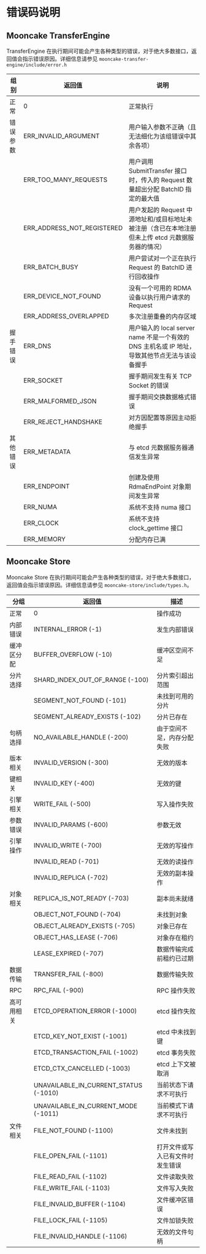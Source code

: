 # 错误码说明

## Mooncake TransferEngine

TransferEngine 在执行期间可能会产生各种类型的错误，对于绝大多数接口，返回值会指示错误原因。详细信息请参见 `mooncake-transfer-engine/include/error.h`

| 组别     | 返回值                     | 说明                                                                                               |
| -------- | -------------------------- | -------------------------------------------------------------------------------------------------- |
| 正常     | 0                          | 正常执行                                                                                           |
| 错误参数 | ERR_INVALID_ARGUMENT       | 用户输入参数不正确（且无法细化为该组错误中其余各项）                                               |
|          | ERR_TOO_MANY_REQUESTS      | 用户调用 SubmitTransfer 接口时，传入的 Request 数量超出分配 BatchID 指定的最大值                   |
|          | ERR_ADDRESS_NOT_REGISTERED | 用户发起的 Request 中源地址和/或目标地址未被注册（含已在本地注册但未上传 etcd 元数据服务器的情况） |
|          | ERR_BATCH_BUSY             | 用户尝试对一个正在执行 Request 的 BatchID 进行回收操作                                             |
|          | ERR_DEVICE_NOT_FOUND       | 没有一个可用的 RDMA 设备以执行用户请求的 Request                                                   |
|          | ERR_ADDRESS_OVERLAPPED     | 多次注册重叠的内存区域                                                                             |
| 握手错误 | ERR_DNS                    | 用户输入的 local server name 不是一个有效的 DNS 主机名或 IP 地址，导致其他节点无法与该设备握手     |
|          | ERR_SOCKET                 | 握手期间发生有关 TCP Socket 的错误                                                                 |
|          | ERR_MALFORMED_JSON         | 握手期间交换数据格式错误                                                                           |
|          | ERR_REJECT_HANDSHAKE       | 对方因配置等原因主动拒绝握手                                                                       |
| 其他错误 | ERR_METADATA               | 与 etcd 元数据服务器通信发生异常                                                                   |
|          | ERR_ENDPOINT               | 创建及使用 RdmaEndPoint 对象期间发生异常                                                           |
|          | ERR_NUMA                   | 系统不支持 numa 接口                                                                               |
|          | ERR_CLOCK                  | 系统不支持 clock_gettime 接口                                                                      |
|          | ERR_MEMORY                 | 分配内存已满                                                                                       |

## Mooncake Store

Mooncake Store 在执行期间可能会产生各种类型的错误，对于绝大多数接口，返回值会指示错误原因。详细信息请参见 `mooncake-store/include/types.h`。

| 分组    | 返回值                                      | 描述               |
| ----- | ---------------------------------------- | ---------------- |
| 正常    | 0                                        | 操作成功             |
| 内部错误  | INTERNAL\_ERROR (-1)                     | 发生内部错误           |
| 缓冲区分配 | BUFFER\_OVERFLOW (-10)                   | 缓冲区空间不足          |
| 分片选择  | SHARD\_INDEX\_OUT\_OF\_RANGE (-100)      | 分片索引超出范围         |
|       | SEGMENT\_NOT\_FOUND (-101)               | 未找到可用的分片         |
|       | SEGMENT\_ALREADY\_EXISTS (-102)          | 分片已存在            |
| 句柄选择  | NO\_AVAILABLE\_HANDLE (-200)             | 由于空间不足，内存分配失败      |
| 版本相关  | INVALID\_VERSION (-300)                  | 无效的版本            |
| 键相关   | INVALID\_KEY (-400)                      | 无效的键             |
| 引擎相关  | WRITE\_FAIL (-500)                       | 写入操作失败           |
| 参数错误  | INVALID\_PARAMS (-600)                   | 参数无效             |
| 引擎操作  | INVALID\_WRITE (-700)                    | 无效的写操作           |
|       | INVALID\_READ (-701)                     | 无效的读操作           |
|       | INVALID\_REPLICA (-702)                  | 无效的副本操作          |
| 对象相关  | REPLICA\_IS\_NOT\_READY (-703)           | 副本尚未就绪           |
|       | OBJECT\_NOT\_FOUND (-704)                | 未找到对象            |
|       | OBJECT\_ALREADY\_EXISTS (-705)           | 对象已存在            |
|       | OBJECT\_HAS\_LEASE (-706)                | 对象存在租约           |
|       | LEASE\_EXPIRED (-707)                    | 数据传输完成前租约已过期   |
| 数据传输  | TRANSFER\_FAIL (-800)                    | 数据传输失败           |
| RPC   | RPC\_FAIL (-900)                         | RPC 操作失败         |
| 高可用相关 | ETCD\_OPERATION\_ERROR (-1000)           | etcd 操作失败        |
|       | ETCD\_KEY\_NOT\_EXIST (-1001)            | etcd 中未找到键       |
|       | ETCD\_TRANSACTION\_FAIL (-1002)          | etcd 事务失败        |
|       | ETCD\_CTX\_CANCELLED (-1003)             | etcd 上下文被取消      |
|       | UNAVAILABLE\_IN\_CURRENT\_STATUS (-1010) | 当前状态下请求不可执行      |
|       | UNAVAILABLE\_IN\_CURRENT\_MODE (-1011)   | 当前模式下请求不可执行      |
| 文件相关  | FILE\_NOT\_FOUND (-1100)                 | 文件未找到            |
|       | FILE\_OPEN\_FAIL (-1101)                 | 打开文件或写入已有文件时发生错误 |
|       | FILE\_READ\_FAIL (-1102)                 | 文件读取失败           |
|       | FILE\_WRITE\_FAIL (-1103)                | 文件写入失败           |
|       | FILE\_INVALID\_BUFFER (-1104)            | 文件缓冲区错误          |
|       | FILE\_LOCK\_FAIL (-1105)                 | 文件加锁失败           |
|       | FILE\_INVALID\_HANDLE (-1106)            | 无效的文件句柄          |
